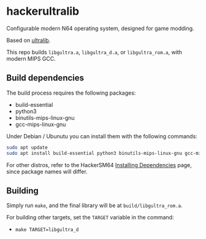 # hackerultralib

Configurable modern N64 operating system, designed for game modding.

Based on [ultralib](https://github.com/decompals/ultralib/).

This repo builds `libgultra.a`, `libgultra_d.a`, or `libgultra_rom.a`, with modern MIPS GCC.

## Build dependencies

The build process requires the following packages:

- build-essential
- python3
- binutils-mips-linux-gnu
- gcc-mips-linux-gnu

Under Debian / Ubunutu you can install them with the following commands:

```bash
sudo apt update
sudo apt install build-essential python3 binutils-mips-linux-gnu gcc-mips-linux-gnu
```

For other distros, refer to the HackerSM64 [Installing Dependencies](https://github.com/HackerN64/HackerSM64/wiki/Installing-Dependencies) page, since package names will differ.

## Building
Simply run `make`, and the final library will be at `build/libgultra_rom.a`.

For building other targets, set the `TARGET` variable in the command:
- `make TARGET=libgultra_d`
